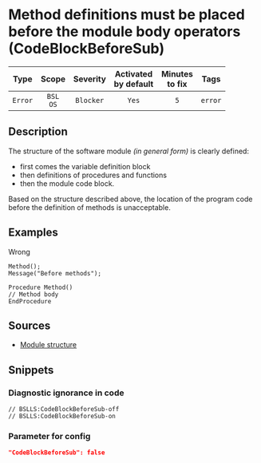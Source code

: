 # Method definitions must be placed before the module body operators (CodeBlockBeforeSub)

| Type | Scope | Severity | Activated<br/>by default | Minutes<br/>to fix | Tags |
| :-: | :-: | :-: | :-: | :-: | :-: |
| `Error` | `BSL`<br/>`OS` | `Blocker` | `Yes` | `5` | `error` |

<!-- Блоки выше заполняются автоматически, не трогать -->
## Description

<!-- Описание диагностики заполняется вручную. Необходимо понятным языком описать смысл и схему работу -->

The structure of the software module *(in general form)* is clearly defined:

- first comes the variable definition block
- then definitions of procedures and functions
- then the module code block.

Based on the structure described above, the location of the program code before the definition of methods is unacceptable.

## Examples

<!-- В данном разделе приводятся примеры, на которые диагностика срабатывает, а также можно привести пример, как можно исправить ситуацию -->

Wrong

```bsl
Method();
Message("Before methods");

Procedure Method()
// Method body
EndProcedure
```

## Sources

<!-- Необходимо указывать ссылки на все источники, из которых почерпнута информация для создания диагностики -->



- [Module structure](https://its.1c.ru/db/v8std/content/455/hdoc)

## Snippets

<!-- Блоки ниже заполняются автоматически, не трогать -->
### Diagnostic ignorance in code

```bsl
// BSLLS:CodeBlockBeforeSub-off
// BSLLS:CodeBlockBeforeSub-on
```

### Parameter for config

```json
"CodeBlockBeforeSub": false
```
